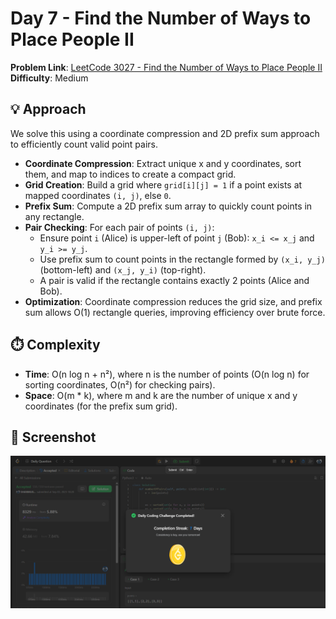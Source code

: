 # Day 7 - Find the Number of Ways to Place People II

**Problem Link**: [LeetCode 3027 - Find the Number of Ways to Place People II](https://leetcode.com/problems/find-the-number-of-ways-to-place-people-ii/)  
**Difficulty**: Medium

## 💡 Approach

We solve this using a coordinate compression and 2D prefix sum approach to efficiently count valid point pairs.

- **Coordinate Compression**: Extract unique x and y coordinates, sort them, and map to indices to create a compact grid.
- **Grid Creation**: Build a grid where `grid[i][j] = 1` if a point exists at mapped coordinates `(i, j)`, else `0`.
- **Prefix Sum**: Compute a 2D prefix sum array to quickly count points in any rectangle.
- **Pair Checking**: For each pair of points `(i, j)`:
  - Ensure point `i` (Alice) is upper-left of point `j` (Bob): `x_i <= x_j` and `y_i >= y_j`.
  - Use prefix sum to count points in the rectangle formed by `(x_i, y_j)` (bottom-left) and `(x_j, y_i)` (top-right).
  - A pair is valid if the rectangle contains exactly 2 points (Alice and Bob).
- **Optimization**: Coordinate compression reduces the grid size, and prefix sum allows O(1) rectangle queries, improving efficiency over brute force.

## ⏱️ Complexity

- **Time**: O(n log n + n²), where n is the number of points (O(n log n) for sorting coordinates, O(n²) for checking pairs).
- **Space**: O(m * k), where m and k are the number of unique x and y coordinates (for the prefix sum grid).

## 📸 Screenshot
![Solution Screenshot](screenshot.png)